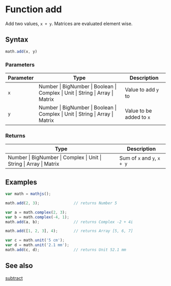 # Function add

Add two values, `x + y`. Matrices are evaluated element wise.


## Syntax

```js
math.add(x, y)
```

### Parameters

Parameter | Type | Description
--------- | ---- | -----------
`x`       | Number &#124; BigNumber &#124; Boolean &#124; Complex &#124; Unit &#124; String &#124; Array &#124; Matrix | Value to add `y` to
`y`       | Number &#124; BigNumber &#124; Boolean &#124; Complex &#124; Unit &#124; String &#124; Array &#124; Matrix | Value to be added to `x`

### Returns

Type | Description
---- | -----------
Number &#124; BigNumber &#124; Complex &#124; Unit &#124; String &#124; Array &#124; Matrix | Sum of `x` and `y`, `x + y`


## Examples

```js
var math = mathjs();

math.add(2, 3);               // returns Number 5

var a = math.complex(2, 3);
var b = math.complex(-4, 1);
math.add(a, b);               // returns Complex -2 + 4i

math.add([1, 2, 3], 4);       // returns Array [5, 6, 7]

var c = math.unit('5 cm');
var d = math.unit('2.1 mm');
math.add(c, d);               // returns Unit 52.1 mm
```


## See also

[subtract](subtract.md)
